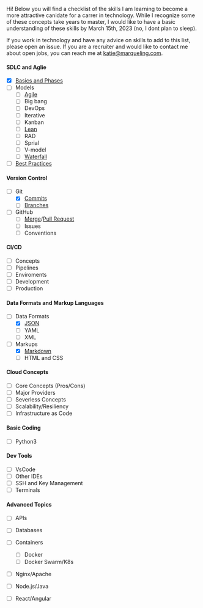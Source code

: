 Hi! Below you will find a checklist of the skills I am learning to become a more attractive canidate for a carrer in technology. While I recognize some of these concepts take years to master, I would like to have a basic understanding of these skills by March 15th, 2023 (no, I dont plan to sleep).

If you work in technology and have any advice on skills to add to this list, please open an issue. If you are a recruiter and would like to contact me about open jobs, you can reach me at katie@marqueling.com.

#### SDLC and Aglie
- [X] [Basics and Phases](https://github.com/katiemarqueling/Career/blob/main/UpskillLearning/SDLC.txt)
- [ ] Models
    - [ ] [Agile](https://github.com/katiemarqueling/Career/blob/main/UpskillLearning/Agile.txt)
    - [ ] Big bang
    - [ ] DevOps
    - [ ] Iterative
    - [ ] Kanban
    - [ ] [Lean](https://github.com/katiemarqueling/Career/blob/main/UpskillLearning/Lean.txt0)
    - [ ] RAD
    - [ ] Sprial
    - [ ] V-model
    - [ ] [Waterfall](https://github.com/katiemarqueling/Career/blob/main/UpskillLearning/Waterfall.txt)
- [ ] [Best Practices](https://github.com/katiemarqueling/Career/blob/main/UpskillLearning/BestPractices.txt)
#### Version Control
- [ ] Git
    - [X] [Commits](https://github.com/katiemarqueling/Career/blob/main/UpskillLearning/Commits.txt)
    - [ ] [Branches](https://github.com/katiemarqueling/Career/blob/main/UpskillLearning/Branches.txt)
- [ ] GitHub
    - [ ] [Merge](https://github.com/katiemarqueling/Career/blob/main/UpskillLearning/MergeRequest.txt)/[Pull Request](https://github.com/the-germanator/learn-git)
    - [ ] Issues
    - [ ] Conventions
#### CI/CD
- [ ] Concepts
- [ ] Pipelines
- [ ] Enviroments 
- [ ] Development
- [ ] Production
#### Data Formats and Markup Languages
- [ ] Data Formats
    - [X] [JSON](https://github.com/katiemarqueling/Career/blob/main/UpskillLearning/Json.json)
    - [ ] YAML
    - [ ] XML
- [ ] Markups
    - [X] [Markdown](https://github.com/katiemarqueling/Career/blob/main/UpskillLearning/Markdown.md)
    - [ ] HTML and CSS
#### Cloud Concepts
- [ ] Core Concepts (Pros/Cons)
- [ ] Major Providers
- [ ] Severless Concepts
- [ ] Scalability/Resiliency
- [ ] Infrastructure as Code
#### Basic Coding
- [ ] Python3
#### Dev Tools
- [ ] VsCode
- [ ] Other IDEs
- [ ] SSH and Key Management
- [ ] Terminals
#### Advanced Topics
- [ ] APIs
- [ ] Databases
- [ ] Containers
    - [ ] Docker
    - [ ] Docker Swarm/K8s
- [ ] Nginx/Apache
- [ ] Node.js/Java
- [ ] React/Angular






